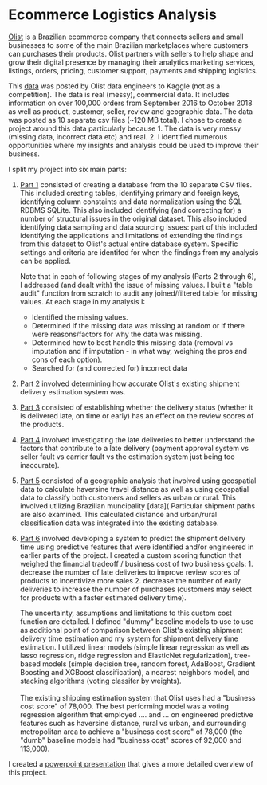 # Ecommerce Logistics Analysis

[Olist](https://olist.com/) is a Brazilian ecommerce company that connects sellers and small businesses to some of the main Brazilian marketplaces where customers can purchases their products. Olist partners with sellers to help shape and grow their digital presence by managing their analytics marketing services, listings, orders, pricing, customer support, payments and shipping logistics. 

This [data](https://www.kaggle.com/olistbr/brazilian-ecommerce) was posted by Olist data engineers to Kaggle (not as a competition). The data is real (messy), commercial data. It includes information on over 100,000 orders from September 2016 to October 2018 as well as product, customer, seller, review and geographic data. The data was posted as 10 separate csv files (~120 MB total). I chose to create a project around this data particularly because 1. The data is very messy (missing data, incorrect data etc) and real. 2. I identified numerous opportunities where my insights and analysis could be used to improve their business.

I split my project into six main parts:

1. [Part 1](0_ELA.ipynb) consisted of creating a database from the 10 separate CSV files. This included creating tables, identifying primary and foreign keys, identifying column constaints and data normalization using the SQL RDBMS SQLite. This also included identifying (and correcting for) a number of structural issues in the original dataset. This also included identifying data sampling and data sourcing issues: part of this included identifying the applications and limitations of extending the findings from this dataset to Olist's actual entire database system. Specific settings and criteria are identifed for when the findings from my analysis can be applied. 

    Note that in each of following stages of my analysis (Parts 2 through 6), I addressed (and dealt with) the issue of missing values. I built a "table audit" function from scratch to audit any joined/filtered table for missing values. At each stage in my analysis I: 
    * Identified the missing values. 
    * Determined if the missing data was missing at random or if there were reasons/factors for why the data was missing.
    * Determined how to best handle this missing data (removal vs imputation and if imputation - in what way, weighing the pros and cons of each option).
    * Searched for (and corrected for) incorrect data

2. [Part 2](1_ELA.ipynb) involved determining how accurate Olist's existing shipment delivery estimation system was. 

3. [Part 3](2_ELA.ipynb) consisted of establishing whether the delivery status (whether it is delivered late, on time or early) has an effect on the review scores of the products. 

4. [Part 4](3_ELA.ipynb) involved investigating the late deliveries to better understand the factors that contribute to a late delivery (payment approval system vs seller fault vs carrier fault vs the estimation system just being too inaccurate).

5. [Part 5](4_ELA.ipynb) consisted of a geographic analysis that involved using geospatial data to calculate haversine travel distance as well as using geospatial data to classify both customers and sellers as urban or rural. This involved utilizing Brazilian muncipality [data]( Particular shipment paths are also examined. This calculated distance and urban/rural classification data was integrated into the existing database.  

6. [Part 6](5_ELA.ipynb) involved developing a system to predict the shipment delivery time using predictive features that were identified and/or engineered in earlier parts of the project. I created a custom scoring function that weighed the financial tradeoff / business cost of  two business goals: 1. decrease the number of late deliveries to improve review scores of products to incentivize more sales 2. decrease the number of early deliveries to increase the number of purchases (customers may select for products with a faster estimated delivery time).

    The uncertainty, assumptions and limitations to this custom cost function are detailed. I defined "dummy" baseline models to use to use as additional point of comparison between Olist's existing shipment delivery time estimation and my system for shipment delivery time estimation. I utilized linear models (simple linear regression as well as lasso regression, ridge regression and ElasticNet regularization), tree-based models (simple decision tree, random forest, AdaBoost, Gradient Boosting and XGBoost classification), a nearest neighbors model, and stacking algorithms (voting classifer by weights).<br><br> The existing shipping estimation system that Olist uses had a "business cost score" of 78,000. The best performing model was a voting regression algorithm that employed .... and ... on engineered predictive features such as haversine distance, rural vs urban, and surrounding metropolitan area to achieve a "business cost score" of 78,000 (the "dumb" baseline models had "business cost" scores of 92,000 and 113,000). 
    
I created a [powerpoint presentation](Ecommerce_Logistics_Analysis_upload.pdf) that gives a more detailed overview of this project. 